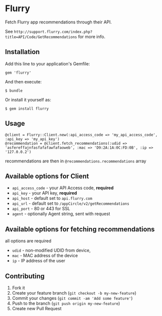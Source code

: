 # Flurry

Fetch Flurry app recommendations through their API. 

See ``http://support.flurry.com/index.php?title=API/Code/GetRecommendations`` for more info.

## Installation

Add this line to your application's Gemfile:

    gem 'flurry'

And then execute:

    $ bundle

Or install it yourself as:

    $ gem install flurry

## Usage

    @client = Flurry::Client.new(:api_access_code => 'my_api_access_code', :api_key => 'my_api_key')
    @recommendation = @client.fetch_recommendations(:udid => 'asfereffajnfasfafafawfafaoweb', :mac => 'D9:2A:1A:0C:FD:0B', :ip => '127.0.0.2')

recommendations are then in ``@recommendations.recommendations`` array

## Available options for Client

* ``api_access_code`` - your API Access code, **required**
* ``api_key`` - your API key, **required**
* ``api_host`` - default set to ``api.flurry.com``
* ``api_url`` - default set to ``/appCircle/v2/getRecommendations``
* ``api_port`` - 80 or 443 for SSL
* ``agent`` - optionally Agent string, sent with request

## Available options for fetching recommendations

all options are required

* ``udid`` - non-modified UDID from device, 
* ``mac`` - MAC address of the device
* ``ip`` - IP address of the user

## Contributing

1. Fork it
2. Create your feature branch (`git checkout -b my-new-feature`)
3. Commit your changes (`git commit -am 'Add some feature'`)
4. Push to the branch (`git push origin my-new-feature`)
5. Create new Pull Request
